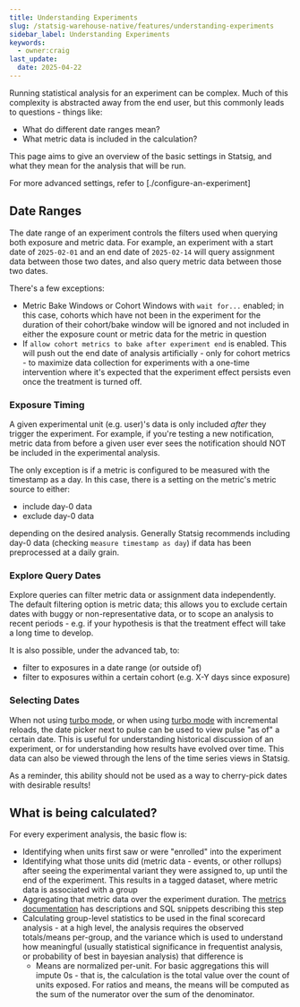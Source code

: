 ```yaml
---
title: Understanding Experiments
slug: /statsig-warehouse-native/features/understanding-experiments
sidebar_label: Understanding Experiments
keywords:
  - owner:craig
last_update:
  date: 2025-04-22
---
```


Running statistical analysis for an experiment can be complex. Much of this complexity is abstracted away from the end user, but this commonly leads to questions - things like:

- What do different date ranges mean?
- What metric data is included in the calculation?

This page aims to give an overview of the basic settings in Statsig, and what they mean for the analysis that will be run.

For more advanced settings, refer to [./configure-an-experiment]

## Date Ranges

The date range of an experiment controls the filters used when querying both exposure and metric data. For example, an experiment with a start date of `2025-02-01` and an end date of `2025-02-14` will query assignment data between those two dates, and also query metric data between those two dates.

There's a few exceptions:

- Metric Bake Windows or Cohort Windows with `wait for...` enabled; in this case, cohorts which have not been in the experiment for the duration of their cohort/bake window will be ignored and not included in either the exposure count or metric data for the metric in question
- If `allow cohort metrics to bake after experiment end` is enabled. This will push out the end date of analysis artificially - only for cohort metrics - to maximize data collection for experiments with a one-time intervention where it's expected that the experiment effect persists even once the treatment is turned off.

### Exposure Timing

A given experimental unit (e.g. user)'s data is only included _after_ they trigger the experiment. For example, if you're testing a new notification, metric data from before a given user ever sees the notification should NOT be included in the experimental analysis.

The only exception is if a metric is configured to be measured with the timestamp as a day. In this case, there is a setting on the metric's metric source to either:

- include day-0 data
- exclude day-0 data

depending on the desired analysis. Generally Statsig recommends including day-0 data (checking `measure timestamp as day`) if data has been preprocessed at a daily grain.

### Explore Query Dates

Explore queries can filter metric data or assignment data independently. The default filtering option is metric data; this allows you to exclude certain dates with buggy or non-representative data, or to scope an analysis to recent periods - e.g. if your hypothesis is that the treatment effect will take a long time to develop.

It is also possible, under the advanced tab, to:

- filter to exposures in a date range (or outside of)
- filter to exposures within a certain cohort (e.g. X-Y days since exposure)

### Selecting Dates

When not using [turbo mode](./turbo.md), or when using [turbo mode](./turbo.md) with incremental reloads, the date picker next to pulse can be used to view pulse "as of" a certain date. This is useful for understanding historical discussion of an experiment, or for understanding how results have evolved over time. This data can also be viewed through the lens of the time series views in Statsig.

As a reminder, this ability should not be used as a way to cherry-pick dates with desirable results!

## What is being calculated?

For every experiment analysis, the basic flow is:

- Identifying when units first saw or were "enrolled" into the experiment
- Identifying what those units did (metric data - events, or other rollups) after seeing the experimental variant they were assigned to, up until the end of the experiment. This results in a tagged dataset, where metric data is associated with a group
- Aggregating that metric data over the experiment duration. The [metrics documentation](../configuration/metrics.md) has descriptions and SQL snippets describing this step
- Calculating group-level statistics to be used in the final scorecard analysis - at a high level, the analysis requires the observed totals/means per-group, and the variance which is used to understand how meaningful (usually statistical significance in frequentist analysis, or probability of best in bayesian analysis) that difference is
  - Means are normalized per-unit. For basic aggregations this will impute 0s - that is, the calculation is the total value over the count of units exposed. For ratios and means, the means will be computed as the sum of the numerator over the sum of the denominator.
